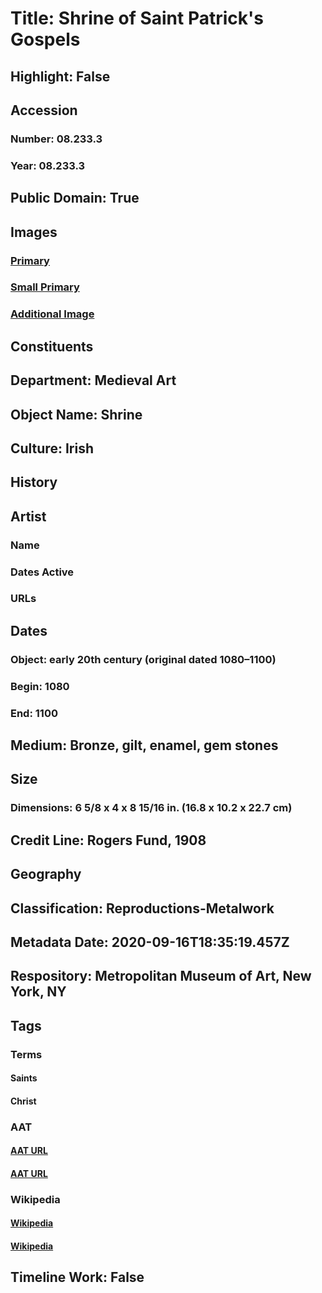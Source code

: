 # Title: Shrine of Saint Patrick's Gospels
## Highlight: False
## Accession
### Number: 08.233.3
### Year: 08.233.3
## Public Domain: True
## Images
### [Primary](https://images.metmuseum.org/CRDImages/md/original/tem082333s1.jpg)
### [Small Primary](https://images.metmuseum.org/CRDImages/md/web-large/tem082333s1.jpg)
### [Additional Image](https://images.metmuseum.org/CRDImages/md/original/tem082333s2.jpg)
## Constituents
## Department: Medieval Art
## Object Name: Shrine
## Culture: Irish
## History
## Artist
### Name
### Dates Active
### URLs
## Dates
### Object: early 20th century (original dated 1080–1100)
### Begin: 1080
### End: 1100
## Medium: Bronze, gilt, enamel, gem stones
## Size
### Dimensions: 6 5/8 x 4 x 8 15/16 in.  (16.8 x 10.2 x 22.7 cm)
## Credit Line: Rogers Fund, 1908
## Geography
## Classification: Reproductions-Metalwork
## Metadata Date: 2020-09-16T18:35:19.457Z
## Respository: Metropolitan Museum of Art, New York, NY
## Tags
### Terms
#### Saints
#### Christ
### AAT
#### [AAT URL](http://vocab.getty.edu/page/aat/300150555)
#### [AAT URL](http://vocab.getty.edu/page/ia/901000087)
### Wikipedia
#### [Wikipedia]()
#### [Wikipedia]()
## Timeline Work: False
